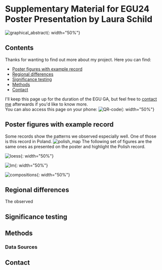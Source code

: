 # Supplementary Material for EGU24 Poster Presentation by Laura Schild
![graphical_abstract](/richness_assymetry/figures/graphical_abstract.png){: width="50%"}

## Contents

Thanks for wanting to find out more about my project.
Here you can find:
- [Poster figures with example record](#poster-figures-with-example-record)
- [Regional differences](#regional-differences)
- [Significance testing](#significance-testing)
- [Methods](#methods)
- [Contact](#contact)

I'll keep this page up for the duration of the EGU GA, but feel free to [contact me](#contact) afterwards if you'd like to know more.  
You can also access this page on your phone:
![QR-code](/richness_assymetry/figures/QR.png){: width="50%"}

## Poster figures with example record

Some records show the patterns we observed especially well. One of those is this record in Poland.
![polish_map](/richness_assymetry/figures/polish_map.png)
The following set of figures are the same ones as presented on the poster and highlight the Polish record.

![loess](/richness_assymetry/figures/Fig_1_B_polish-1.png){: width="50%"}

![lm](/richness_assymetry/figures/Fig_2_A_polish-1.png){: width="50%"}

![compositions](/richness_assymetry/figures/Fig_3polish_-1.png){: width="50%"}

## Regional differences

The observed 

## Significance testing

## Methods 

### Data Sources

## Contact


